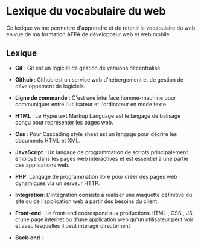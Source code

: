 # Lexique du vocabulaire du web


Ce lexique va me permettre d'apprendre et de retenir le vocabulaire
du web en vue de ma formation AFPA de développeur web et web mobile.

## Lexique


* **Git** : Git est un logiciel de gestion de versions décentralisé.

* **Github** : Github est un service web d'hébergement et de gestion de 
développement de logiciels.

* **Ligne de commande** : C'est une interface homme-machine pour communiquer
entre l'utilisateur et l'ordinateur en mode texte.

* **HTML** : Le Hypertext Markup Language est le langage de balisage conçu pour
représenter les pages web.

* **Css** : Pour Cascading style sheet est un langage pour décrire les 
documents HTML et XML.

* **JavaScript** : Un langage de programmation de scripts principalement
employé dans les pages web interactives et est essentiel à une partie 
des applications web.

* **PHP**: Langage de programmation libre pour créer des pages web
 dynamiques via un serveur HTTP.

* **Intégration**: L'intégration consiste à réaliser une maquette
définitive du site ou de l'application web à partir des besoins du client.

* **Front-end** : Le front-end coorespond aux productions HTML , CSS , JS
d'une page internet ou d'une application web qu'un utilisateur peut voir
et avec lesquelles il peut interagir directement

* **Back-end** :
